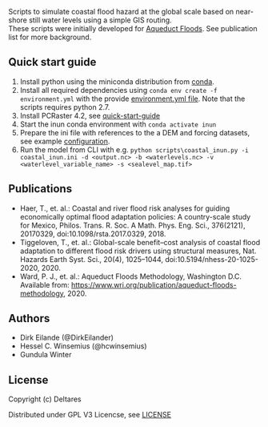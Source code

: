 Scripts to simulate coastal flood hazard at the global scale based on near-shore still water levels using a simple GIS routing.  
These scripts were initially developed for [Aqueduct Floods](http://floods.wri.org/).
See publication list for more background.

Quick start guide
-----------------
1. Install python using the miniconda distribution from [conda](https://docs.conda.io/en/latest/miniconda.html). 
2. Install all required dependencies using `conda env create -f environment.yml` with the provide [environment.yml file](environment.yml). Note that the scripts requires python 2.7.
3. Install PCRaster 4.2, see [quick-start-guide](http://pcraster.geo.uu.nl/quick-start-guide/)
4. Start the inun conda environment with `conda activate inun`
5. Prepare the ini file with references to the a DEM and forcing datasets, see example [configuration](coastal_inun.ini).
6. Run the model from CLI with e.g. `python scripts\coastal_inun.py -i coastal_inun.ini -d <output.nc> -b <waterlevels.nc> -v <waterlevel_variable_name> -s <sealevel_map.tif>`


Publications
------------
- Haer, T., et. al.: Coastal and river flood risk analyses for guiding economically optimal flood adaptation policies: A country-scale study for Mexico, Philos. Trans. R. Soc. A Math. Phys. Eng. Sci., 376(2121), 20170329, doi:10.1098/rsta.2017.0329, 2018.
- Tiggeloven, T., et. al.: Global-scale benefit–cost analysis of coastal flood adaptation to different flood risk drivers using structural measures, Nat. Hazards Earth Syst. Sci., 20(4), 1025–1044, doi:10.5194/nhess-20-1025-2020, 2020.
- Ward, P. J., et. al.: Aqueduct Floods Methodology, Washington D.C. Available from: https://www.wri.org/publication/aqueduct-floods-methodology, 2020.


Authors
-------
- Dirk Eilande (@DirkEilander)
- Hessel C. Winsemius (@hcwinsemius)
- Gundula Winter


License
-------
Copyright (c) Deltares

Distributed under GPL V3 Licencse, see [LICENSE](LICENSE.txt)